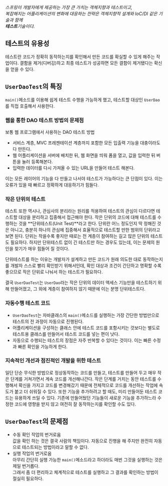 _스프링이 개발자에게 제공하는 가장 큰 가치는 객체지향과 테스트이고,_  
_복잡해지는 어플리케이션의 변화에 대응하는 전략은 객체지향적 설계와 IoC/DI 같은 기술과 함께_  
_**테스트**기술이다._
 
 


## 테스트의 유용성
테스트란 코드가 정확히 동작하는지를 확인해서 만든 코드를 확실할 수 있게 해주는 작업이다. 
결함을 제거(디버깅)하고 최종 테스트가 성공하면 모든 결함이 제거됐다는 확신을 얻을 수 있다. 



## `UserDaoTest`의 특징 

`main()`메소드를 이용해 쉽게 테스트 수행을 가능하게 했고, 테스트할 대상인 `UserDao`를 직접 호출해서 사용한다. 

### 웹을 통한 DAO 테스트 방법의 문제점 

보통 웹 프로그램에서 사용하는 DAO 테스트 방법
- 서비스 계층, MVC 프레젠테이션 계층까지 포함한 모든 입출력 기능을 대충이라도 다 만든다.
- 웹 어플리케이션을 서버에 배치한 뒤, 웹 화면을 띄워 폼을 열고, 값을 입력한 뒤 버튼을 눌러 등록해본다. 
- 입력한 데이터를 다시 가져올 수 있는 URL을 만들어 테스트 해본다. 

이는 모든 레이어의 기능을 다 만들고 나서야 테스트가 가능하다는 큰 단점이 있다. 이는 오류가 있을 때 빠르고 정확하게 대응하기가 힘들다.
 
 ### 작은 단위의 테스트
 
 테스트 또한 역시나, 관심사의 분리라는 원리를 적용하여 테스트의 관심이 다르다면 테스트할 대상을 분리하고 집중해서 접근해야 한다. 
 작은 단위의 코드에 대해 테스트를 수행하는 것을 **단위테스트(Unit Test)**라고 한다. 단위란 어느 정도인지 딱 정해진 것은 아니고, 충분히 하나의 관심에 집중해서 효율적으로 테스트할 만한 범위의 단위라고 보면 된다. 
 단위는 작을수록 좋지만 때로는 전 계층이 참여하는 길고 많은 단위의 테스트도 필요하다. 하지만 단위테스트 없이 긴 테스트만 하는 경우도 있는데, 이는 문제의 원인을 찾기가 매우 힘들어 질 것이다. 
 
 
 단위테스트를 하는 이유는 개발자가 설계하고 만든 코드가 원래 의도한 대로 동작하는지를 개발자 스스로 빨리 확인받기 위해서인데, 확인 대상과 조건이 간단하고 명확할 수록 좋으므로 작은 단위로 나눠서 하는 테스트가 필요하다. 
 
 결국 `UserDaoTest`는 `UserDao`라는 작은 단위의 데이터 액세스 기능만을 테스트하기 위해 만들어졌고, 그 외에 계층이 참여하지 않기 때문에 이는 분명 단위테스트다. 
 
 
 ### 자동수행 테스트 코드 
 
 - `UserDaoTest`는 자바클래스의 `main()`메소드를 실행하는 가장 간단한 방법만으로 테스트의 전 과정이 자동으로 진행된다. 
 - 어플리케이션을 구성하는 클래스 안에 테스트 코드를 포함시키는 것보다는 별도로 테스트용 클래스를 만들어서 테스트 코드를 넣는 편이 낫다. 
 - 자동으로 수행되는 테스트의 장점은 자주 반복할 수 있다는 것이다. 이는 빠른 수정과 빠른 확인을 가능하게 한다.
   
### 지속적인 개선과 점진적인 개발을 위한 테스트 

일단 단순 무식한 방법으로 정상동작하는 코드를 만들고, 테스트를 만들어 두고 매우 작은 단계를 거쳐가면서 계속 코드를 개선해나간다. 작은 단계를 거치는 동안 테스트를 수행해서 확신을 가지고 코드를 변경해갔기 때문에 전체적으로 코드를 개선하는 작업에 속도가 붙고 더 쉬워질 수 있다. 
또한 기능을 추가하려고 할 때도, 미리 만들어둔 테스트 코드는 유용하게 쓰일 수 있다. 기존에 만들어뒀던 기능들이 새로운 기능을 추가하느라 수정한 코드에 영향을 받지 않고 여전히 잘 동작하는지를 확인할 수도 있다.
 


## `UserDaoTest`의 문제점 

- 수동 확인 작업의 번거로움  
값을 확인 하는 것은 결국 사람의 책임이다. 자동으로 진행을 해 주지만 완전히 자동으로 테스트되는 방법이라고 말할 수 없다. 
- 실행 작업의 번거로움   
아무리 간단히 실행 가능한 `main()`메소드라고 하더라도 매번 그것을 실행하는 것은 제일 번거롭다.   
그래서 좀 더 편리하고 체계적으로 테스트를 실행하고 그 결과를 확인하는 방법이 절실히 필요하다. 
